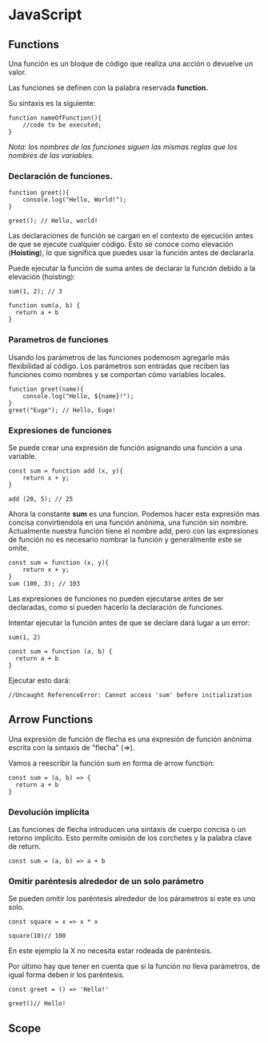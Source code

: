 # JavaScript

## Functions

Una función es un bloque de código que realiza una acción o devuelve un valor. 

Las funciones se definen con la palabra reservada **function.**

Su sintaxis es la siguiente:
```
function nameOfFunction(){
    //code to be executed;
} 
````
*Nota: los nombres de las funciones siguen las mismas reglas que los nombres de las variables.*

### Declaración de funciones. 

````
function greet(){
    console.log("Hello, World!");
}

greet(); // Hello, world!
````
Las declaraciones de función se cargan en el contexto de ejecución antes de que se ejecute cualquier código. Esto se conoce como elevación (**Hoisting**), lo que significa que puedes usar la función antes de declararla.


Puede ejecutar la función de suma antes de declarar la función debido a la elevación (hoisting):
````
sum(1, 2); // 3

function sum(a, b) {
  return a + b
}
````


### Parametros de funciones

Usando los parámetros de las funciones podemosm agregarle más flexibilidad al código. Los parámetros son entradas que reciben las funciones como nombres y se comportan cómo variables locales. 

````
function greet(name){
    console.log("Hello, ${name}!");
}
greet("Euge"); // Hello, Euge!
````
### Expresiones de funciones 

Se puede crear una expresión de función asignando una función a una variable. 

````
const sum = function add (x, y){
    return x + y;
}

add (20, 5); // 25
````
Ahora la constante **sum** es una funcion. Podemos hacer esta expresión mas concisa convirtiendola en una función anónima, una función sin nombre. Actualmente nuestra función tiene el nombre add, pero con las expresiones de función no es necesario nombrar la función y generalmente este se omite. 

````
const sum = function (x, y){
    return x + y; 
}
sum (100, 3); // 103
````
Las expresiones de funciones no pueden ejecutarse antes de ser declaradas, como si pueden hacerlo la declaración de funciones. 

Intentar ejecutar la función antes de que se declare dará lugar a un error:

`````
sum(1, 2)

const sum = function (a, b) {
  return a + b
}
`````
Ejecutar esto dará:
`````
//Uncaught ReferenceError: Cannot access 'sum' before initialization
`````
## Arrow Functions 

Una expresión de función de flecha es una expresión de función anónima escrita con la sintaxis de "flecha" (=>).

Vamos a reescribir la función sum en forma de arrow function: 

`````
const sum = (a, b) => {
  return a + b
}
`````

### Devolución implícita 

Las funciones de flecha introducen una sintaxis de cuerpo concisa o un retorno implícito. Esto permite omisión de los corchetes y la palabra clave de return.

`````
const sum = (a, b) => a + b
``````

### Omitir paréntesis alrededor de un solo parámetro

Se pueden omitir los paréntesis alrededor de los párametros si este es uno solo. 

`````
const square = x => x * x

square(10)// 100
``````
En este ejemplo la X no necesita estar rodeada de paréntesis. 

Por último hay que tener en cuenta que si la función no lleva parámetros, de igual forma deben ir los paréntesis. 

``````
const greet = () => 'Hello!'

greet()// Hello!
```````
## Scope







